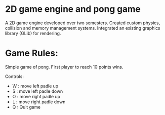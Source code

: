 # 2D game engine and pong game

A 2D game engine developed over two semesters. Created custom physics, collision and memory management systems. Integrated an existing graphics library (GLib) for rendering.

# Game Rules:

Simple game of pong. First player to reach 10 points wins.

Controls:
- W : move left padle up
- S : move left padle down
- O : move right padle up
- L : move right padle down
- Q : Quit game
